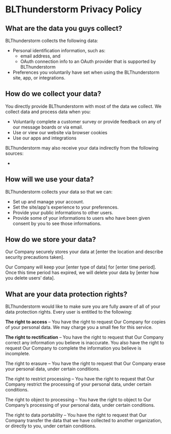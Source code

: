 # BLThunderstorm Privacy Policy

## What are the data you guys collect?
BLThunderstorm collects the following data:
- Personal identification information, such as:
  -  email address, and 
  -  OAuth connection info to an OAuth provider that is supported by BLThunderstorm
- Preferences you voluntarily have set when using the BLThunderstorm site, app, or integrations.

## How do we collect your data?
You directly provide BLThunderstorm with most of the data we collect. We collect data and process data when you:

- Voluntarily complete a customer survey or provide feedback on any of our message boards or via email.
- Use or view our website via browser cookies
- Use our apps and integrations

BLThunderstorm may also receive your data indirectly from the following sources:

-

## How will we use your data?
BLThunderstorm collects your data so that we can:

- Set up and manage your account.
- Set the site/app's experience to your preferences.
- Provide your public informations to other users.
- Provide some of your informations to users who have been given consent by you to see those informations.

## How do we store your data?
Our Company securely stores your data at [enter the location and describe security precautions taken].

Our Company will keep your [enter type of data] for [enter time period]. Once this time period has expired, we will delete your data by [enter how you delete users’ data].

## What are your data protection rights?
BLThunderstorm would like to make sure you are fully aware of all of your data protection rights. Every user is entitled to the following:

**The right to access** – You have the right to request Our Company for copies of your personal data. We may charge you a small fee for this service.

**The right to rectification** – You have the right to request that Our Company correct any information you believe is inaccurate. You also have the right to request Our Company to complete the information you believe is incomplete.

The right to erasure – You have the right to request that Our Company erase your personal data, under certain conditions.

The right to restrict processing – You have the right to request that Our Company restrict the processing of your personal data, under certain conditions.

The right to object to processing – You have the right to object to Our Company’s processing of your personal data, under certain conditions.

The right to data portability – You have the right to request that Our Company transfer the data that we have collected to another organization, or directly to you, under certain conditions.
